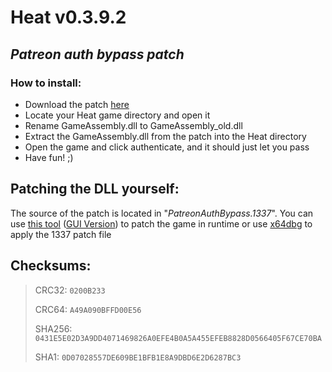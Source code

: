 # Heat v0.3.9.2
## _Patreon auth bypass patch_

### How to install:

- Download the patch [here](https://github.com/OpenYiffGames/HeatGame/releases/download/v0.3.9.2/PatreonAuthBypass.zip)
- Locate your Heat game directory and open it
- Rename GameAssembly.dll to GameAssembly_old.dll
- Extract the GameAssembly.dll from the patch into the Heat directory
- Open the game and click authenticate, and it should just let you pass
- Have fun! ;)

## Patching the DLL yourself:
The source of the patch is located in "_PatreonAuthBypass.1337_". You can use [this tool](https://github.com/chausner/1337patch) ([GUI Version](https://github.com/Deltafox79/Win_1337_Apply_Patch)) to patch the game in runtime or use [x64dbg](https://github.com/x64dbg/x64dbg) to apply the 1337 patch file

## Checksums:
> CRC32: ```0200B233```
> 
> CRC64: ```A49A090BFFD00E56```
>
> SHA256: ```0431E5E02D3A9DD4071469826A0EFE4B0A5A455EFEB8828D0566405F67CE70BA```
> 
> SHA1: ```0D07028557DE609BE1BFB1E8A9DBD6E2D6287BC3```
